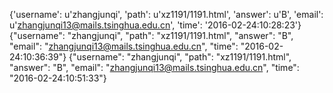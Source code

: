 {'username': u'zhangjunqi', 'path': u'xz1191/1191.html', 'answer': u'B', 'email': u'zhangjunqi13@mails.tsinghua.edu.cn', 'time': '2016-02-24:10:28:23'}
{"username": "zhangjunqi", "path": "xz1191/1191.html", "answer": "B", "email": "zhangjunqi13@mails.tsinghua.edu.cn", "time": "2016-02-24:10:36:39"}
{"username": "zhangjunqi", "path": "xz1191/1191.html", "answer": "B", "email": "zhangjunqi13@mails.tsinghua.edu.cn", "time": "2016-02-24:10:51:33"}
